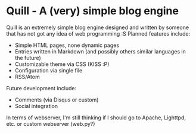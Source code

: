 Quill - A (very) simple blog engine
===================================

Quill is an extremely simple blog engine designed and written by someone that 
has not got any idea of web programming :S Planned features include:
* Simple HTML pages, none dynamic pages
* Entries written in Markdown (and possibly others similar languages in the
  future)
* Customizable theme via CSS (KISS :P)
* Configuration via single file
* RSS/Atom

Future development include:
* Comments (via Disqus or custom)
* Social integration

In terms of webserver, I'm still thinking if I should go to Apache, Lighttpd,
etc. or custom webserver (web.py?)

